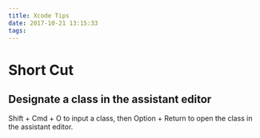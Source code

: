 ```yaml
---
title: Xcode Tips
date: 2017-10-21 13:15:33
tags:
---
```


# Short Cut
## Designate a class in the assistant editor
Shift + Cmd + O to input a class, then Option + Return to open the class in the assistant editor.

